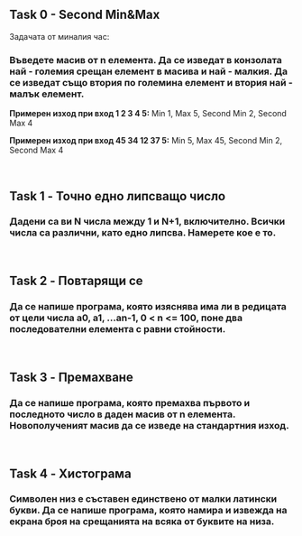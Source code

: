 ## Task 0 - Second Min&Max
Задачата от миналия час:
### Въведете масив от n елемента. Да се изведат в конзолата най - големия срещан елемент в масива и най - малкия. Да се изведат също втория по големина елемент и втория най - малък елемент. 

**Примерен изход при вход 1 2 3 4 5:** Min 1, Max 5, Second Min 2, Second Max 4

**Примерен изход при вход 45 34 12 37 5:** Min 5, Max 45, Second Min 2, Second Max 4 

<br>

## Task 1 - Точно едно липсващо число
### Дадени са ви N числа между 1 и N+1, включително. Всички числа са различни, като едно липсва. Намерете кое е то.
<br>

## Task 2 - Повтарящи се

### Да се напише програма, която изяснява има ли в редицата от цели числа a0, a1, ...an-1, 0 < n <= 100, поне два последователни елемента с равни стойности.

<br>

## Task 3 - Премахване 

### Да се напише програма, която премахва първото и последното число в даден масив от n елемента. Новополученият масив да се изведе на стандартния изход.

<br>

## Task 4 - Хистограма
### Символен низ е съставен единствено от малки латински букви. Да се напише програма, която намира и извежда на екрана броя на срещанията на всяка от буквите на низа.
